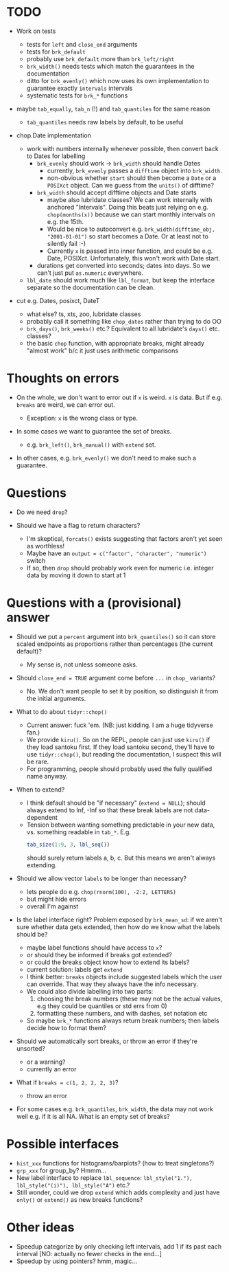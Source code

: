 

# TODO

* Work on tests
  - tests for `left` and `close_end` arguments
  - tests for `brk_default`
  - probably use `brk_default` more than `brk_left/right`
  - `brk_width()` needs tests which match the guarantees in the documentation
  - ditto for `brk_evenly()` which now uses its own implementation to
    guarantee exactly `intervals` intervals
  - systematic tests for `brk_*` functions
  
* maybe `tab_equally`, `tab_n` (!) and `tab_quantiles` for the same reason
  - `tab_quantiles` needs raw labels by default, to be useful

* chop.Date implementation
  - work with numbers internally whenever possible, then convert back to Dates 
    for labelling
    - `brk_evenly` should work -> `brk_width` should handle Dates
      - currently, `brk_evenly` passes a `difftime` object into `brk_width`.
      - non-obvious whether `start` should then become a `Date` or a 
        `POSIXct` object. Can we guess from the `units()` of difftime?
    - `brk_width` should accept difftime objects and Date starts
      - maybe also lubridate classes?
      We can work internally with anchored "Intervals". Doing this beats just
      relying on e.g. `chop(months(x))` because we can start monthly intervals
      on e.g. the 15th.
      - Would be nice to autoconvert e.g. `brk_width(difftime_obj, "2001-01-01")`
        so start becomes a Date. Or at least not to silently fail :-)
      - Currently `x` is passed into inner function, and could be e.g. Date,
        POSIXct. Unfortunately, this won't work with Date start.
    - durations get converted into seconds; dates into days. So we can't
      just put `as.numeric` everywhere.
  - `lbl_date` should work much like `lbl_format`, but keep the interface
    separate so the documentation can be clean.
  

* cut e.g. Dates, posixct, DateT
  - what else? ts, xts, zoo, lubridate classes
  - probably call it something like `chop_dates` rather than trying to
    do OO
  - `brk_days()`, `brk_weeks()` etc.? Equivalent to all lubridate's `days()` etc.
    classes? 
  - the basic `chop` function, with appropriate breaks, might already 
  "almost work" b/c it just uses arithmetic comparisons


# Thoughts on errors

* On the whole, we don't want to error out if `x` is weird. `x` is data. But
  if e.g. `breaks` are weird, we can error out.
  - Exception: `x` is the wrong class or type.
  
* In some cases we want to guarantee the set of breaks.
  - e.g. `brk_left()`, `brk_manual()` with `extend` set.

* In other cases, e.g. `brk_evenly()` we don't need to make such a guarantee.


# Questions

  
* Do we need `drop`?

* Should we have a flag to return characters?
  - I'm skeptical, `forcats()` exists suggesting that factors aren't yet
    seen as worthless!
  - Maybe have an `output = c("factor", "character", "numeric")` switch
  - If so, then `drop` should probably work even for numeric i.e. integer data
    by moving it down to start at 1

  
# Questions with a (provisional) answer


* Should we put a `percent` argument into `brk_quantiles()` so it can store 
  scaled endpoints as proportions rather than percentages (the current default)?
  - My sense is, not unless someone asks.
  
* Should `close_end = TRUE` argument come before `...` in `chop_` variants?
  - No. We don't want people to set it by position, so distinguish it from
    the initial arguments.
    
* What to do about `tidyr::chop()`
  - Current answer: fuck 'em. (NB: just kidding. I am a huge tidyverse fan.) 
  - We provide `kiru()`. So on the REPL, people can just use `kiru()` if they
    load santoku first. If they load santoku second, they'll have to use
    `tidyr::chop()`, but reading the documentation, I suspect this will be rare.
  - For programming, people should probably used the fully qualified name 
    anyway.

* When to extend?
  - I think default should be "if necessary" (`extend = NULL`); should always
    extend to Inf, -Inf so that these break labels are not data-dependent
  - Tension between wanting something predictable in your new data, vs. something
    readable in `tab_*`. E.g.
    ```r
    tab_size(1:9, 3, lbl_seq()) 
    ```
    should surely return labels a, b, c. But this means we aren't always
    extending.
    
* Should we allow vector `labels` to be longer than necessary?
  + lets people do e.g. `chop(rnorm(100), -2:2, LETTERS)`
  - but might hide errors
  - overall I'm against
  
* Is the label interface right? Problem exposed by `brk_mean_sd`: if 
  we aren't sure whether data gets extended, then how do we know what
  the labels should be?
  - maybe label functions should have access to `x`?
  - or should they be informed if breaks got extended?
  - or could the breaks object know how to extend its labels?
  - current solution: labels get `extend`
  - I think better: `breaks` objects include suggested labels which
    the user can override. That way they always have the info necessary.
  - We could also divide labelling into two parts:
    1. choosing the break numbers (these may not be the actual values, e.g
      they could be quantiles or std errs from 0)
    2. formatting these numbers, and with dashes, set notation etc
  - So maybe `brk_*` functions always return break numbers;
    then labels decide how to format them?
  
* Should we automatically sort breaks, or throw an error if they're unsorted?
  - or a warning?
  - currently an error

* What if `breaks = c(1, 2, 2, 2, 3)`?
  - throw an error

* For some cases e.g. `brk_quantiles`, `brk_width`, the data may not work
  well e.g. if it is all NA. What is an empty set of breaks?


# Possible interfaces

- `hist_xxx` functions for histograms/barplots? (how to treat singletons?)
- `grp_xxx` for group_by? Hmmm...
- New label interface to replace `lbl_sequence`: 
  `lbl_style("1."), lbl_style("(i)"), lbl_style("A")` etc.? 
- Still wonder, could we drop `extend` which adds complexity and just
  have `only()` or `extend()` as new breaks functions?

# Other ideas

- Speedup categorize by only checking left intervals, add 1 if its past
  each interval [NO: actually no fewer checks in the end...]
- Speedup by using pointers? hmm, magic...


